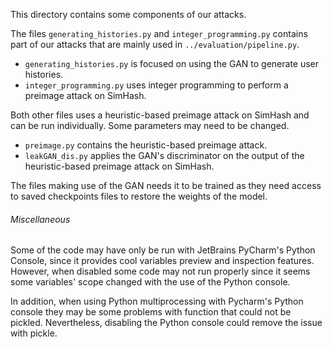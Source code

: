This directory contains some components of our attacks.

The files `generating_histories.py` and `integer_programming.py` contains part of our attacks that are mainly used in `../evaluation/pipeline.py`.
* `generating_histories.py` is focused on using the GAN to generate user histories. 
* `integer_programming.py` uses integer programming to perform a preimage attack on SimHash.

Both other files uses a heuristic-based preimage attack on SimHash and can be run individually. Some parameters may need to be changed.
* `preimage.py` contains the heuristic-based preimage attack.
* `leakGAN_dis.py` applies the GAN's discriminator on the output of the heuristic-based preimage attack on SimHash.

The files making use of the GAN needs it to be trained as they need access to saved checkpoints files to restore the weights of the model.

###### Miscellaneous
Some of the code may have only be run with JetBrains PyCharm's Python Console, since it provides cool variables preview and inspection features.
However, when disabled some code may not run properly since it seems some variables' scope changed with the use of the Python console.

In addition, when using Python multiprocessing with Pycharm's Python console they may be some problems with function that 
could not be pickled. Nevertheless, disabling the Python console could remove the issue with pickle.